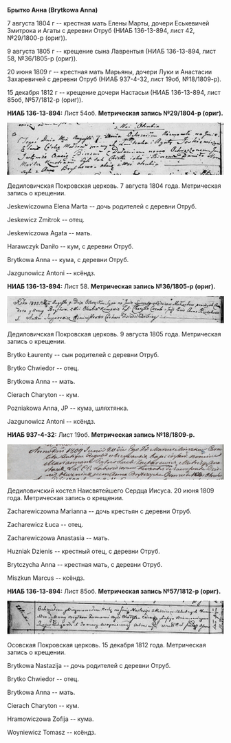 **Брытко Анна (Brytkowa Anna)**

7 августа 1804 г -- крестная мать Елены Марты, дочери Еськевичей
Змитрока и Агаты с деревни Отруб (НИАБ 136-13-894, лист 42, №29/1800-р
(ориг)).

9 августа 1805 г -- крещение сына Лаврентыя (НИАБ 136-13-894, лист 58,
№36/1805-р (ориг)).

20 июня 1809 г -- крестная мать Марьяны, дочери Луки и Анастасии
Захаревичей с деревни Отруб (НИАБ 937-4-32, лист 19об, №18/1809-р).

15 декабря 1812 г -- крещение дочери Настасьи (НИАБ 136-13-894, лист
85об, №57/1812-р (ориг)).

**НИАБ 136-13-894:** Лист 54об. **Метрическая запись №29/1804-р
(ориг).**

![](./media/9b06880c3fab0c53fa87e8260cac5c6d151ca669.png)

Дедиловичская Покровская церковь. 7 августа 1804 года. Метрическая
запись о крещении.

Jeskewiczowna Elena Marta -- дочь родителей с деревни Отруб.

Jeskewicz Zmitrok -- отец.

Jeskewiczowa Agata -- мать.

Harawczyk Daniło -- кум, с деревни Отруб.

Brytkowa Anna -- кума, с деревни Отруб.

Jazgunowicz Antoni -- ксёндз.

**НИАБ 136-13-894:** Лист 58. **Метрическая запись №36/1805-р (ориг).**

![](./media/b3f91714ffb157d4c9028fdb1e21242b84336c88.png)

Дедиловичская Покровская церковь. 9 августа 1805 года. Метрическая
запись о крещении.

Brytko Łaurenty -- сын родителей с деревни Отруб.

Brytko Chwiedor -- отец.

Brytkowa Anna -- мать.

Cierach Charyton -- кум.

Pozniakowa Anna, JP -- кума, шляхтянка.

Jazgunowicz Antoni -- ксёндз.

**НИАБ 937-4-32:** Лист 19об. **Метрическая запись №18/1809-р.**

![](./media/a7d1a77baa18f3029fecba012c987c3bad676d3b.png)

Дедиловичский костел Наисвятейшего Сердца Иисуса. 20 июня 1809 года.
Метрическая запись о крещении.

Zacharewiczowna Marianna -- дочь крестьян с деревни Отруб.

Zacharewicz Łuca -- отец.

Zacharewiczowa Anastasia -- мать.

Huzniak Dzienis -- крестный отец, с деревни Отруб.

Brytczycha Anna -- крестная мать, с деревни Отруб.

Miszkun Marcus -- ксёндз.

**НИАБ 136-13-894:** Лист 85об. **Метрическая запись №57/1812-р
(ориг).**

![](./media/605a1b4c8f6ba3815fbf6c6017468efc8e668ef7.png)

Осовская Покровская церковь. 15 декабря 1812 года. Метрическая запись о
крещении.

Brytkowa Nastazija -- дочь родителей с деревни Отруб.

Brytko Chwiedor -- отец.

Brytkowa Anna -- мать.

Cierach Charyton -- кум.

Hramowiczowa Zofija -- кума.

Woyniewicz Tomasz -- ксёндз.
